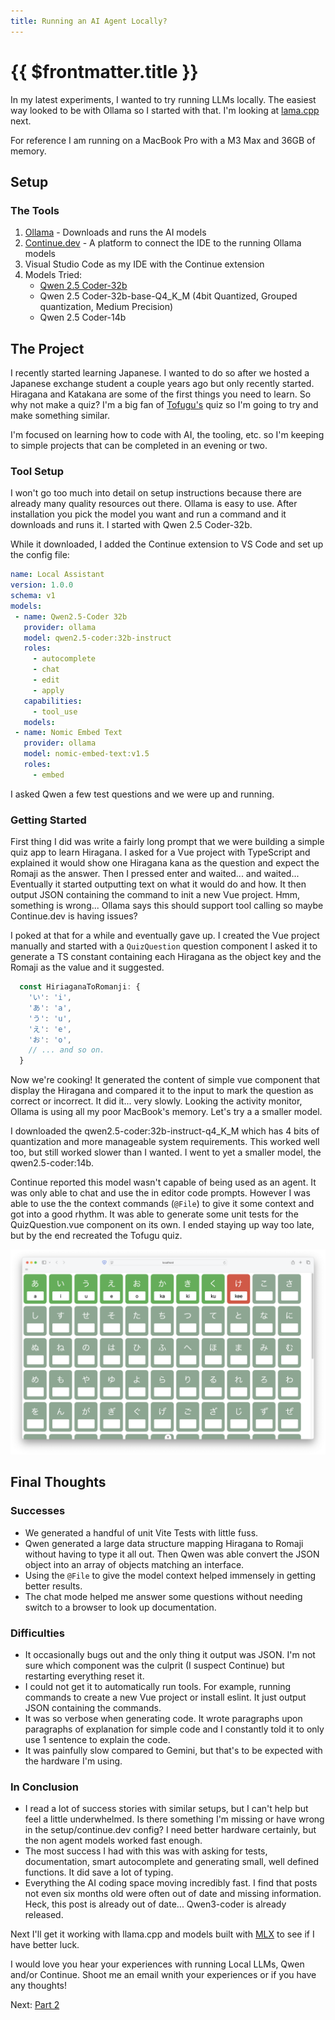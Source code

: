 ```yaml
---
title: Running an AI Agent Locally?
---
```


# {{ $frontmatter.title }}

In my latest experiments, I wanted to try running LLMs locally. The easiest way looked to be with Ollama so I started with that. I'm looking at [lama.cpp](https://github.com/ggml-org/llama.cpp) next.

For reference I am running on a MacBook Pro with a M3 Max and 36GB of memory.

## Setup

### The Tools

1. [Ollama](https://ollama.com) - Downloads and runs the AI models
2. [Continue.dev](https://www.continue.dev) - A platform to connect the IDE to the running Ollama models
3. Visual Studio Code as my IDE with the Continue extension
4. Models Tried:
    - [Qwen 2.5 Coder-32b](https://ollama.com/library/qwen2.5-coder)
    - Qwen 2.5 Coder-32b-base-Q4_K_M (4bit Quantized, Grouped quantization, Medium Precision)
    - Qwen 2.5 Coder-14b

## The Project

I recently started learning Japanese. I wanted to do so after we hosted a Japanese exchange student a couple years ago but only recently started. Hiragana and Katakana are some of the first things you need to learn. So why not make a quiz? I'm a big fan of [Tofugu's](https://kana-quiz.tofugu.com) quiz so I'm going to try and make something similar.

I'm focused on learning how to code with AI, the tooling, etc. so I'm keeping to simple projects that can be completed in an evening or two.

### Tool Setup

 I won't go too much into detail on setup instructions because there are already many quality resources out there. Ollama is easy to use. After installation you pick the model you want and run a command and it downloads and runs it. I started with Qwen 2.5 Coder-32b.

 While it downloaded, I added the Continue extension to VS Code and set up the config file:

 ```yaml
name: Local Assistant
version: 1.0.0
schema: v1
models:
  - name: Qwen2.5-Coder 32b
    provider: ollama
    model: qwen2.5-coder:32b-instruct
    roles:
      - autocomplete
      - chat
      - edit
      - apply
    capabilities:
      - tool_use
    models:
  - name: Nomic Embed Text
    provider: ollama
    model: nomic-embed-text:v1.5
    roles:
      - embed
 ```

I asked Qwen a few test questions and we were up and running.

### Getting Started

First thing I did was write a fairly long prompt that we were building a simple quiz app to learn Hiragana. I asked for a Vue project with TypeScript and explained it would show one Hiragana kana as the question and expect the Romaji as the answer. Then I pressed enter and waited... and waited... Eventually it started outputting text on what it would do and how. It then output JSON containing the command to init a new Vue project. Hmm, something is wrong... Ollama says this should support tool calling so maybe Continue.dev is having issues?

I poked at that for a while and eventually gave up. I created the Vue project manually and started with a `QuizQuestion` question component I asked it to generate a TS constant containing each Hiragana as the object key and the Romaji as the value and it suggested.

```TypeScript
  const HiriaganaToRomanji: {
    'い': 'i',
    'あ': 'a',
    'う': 'u',
    'え': 'e',
    'お': 'o',
    // ... and so on.
  }
```

Now we're cooking! It generated the content of simple vue component that display the Hiragana and compared it to the input to mark the question as correct or incorrect. It did it... very slowly. Looking the activity monitor, Ollama is using all my poor MacBook's memory. Let's try a a smaller model.

I downloaded the qwen2.5-coder:32b-instruct-q4_K_M which has 4 bits of quantization and more manageable system requirements. This worked well too, but still worked slower than I wanted. I went to yet a smaller model, the qwen2.5-coder:14b.

Continue reported this model wasn't capable of being used as an agent. It was only able to chat and use the in editor code prompts. However I was able to use the the context commands (`@File`) to give it some context and got into a good rhythm. It was able to generate some unit tests for the QuizQuestion.vue component on its own. I ended staying up way too late, but by the end recreated the Tofugu quiz.

![Quiz App Part 1](/public/posts/localllm/QuizApp_1.png)

## Final Thoughts

### Successes

- We generated a handful of unit Vite Tests with little fuss.
- Qwen generated a large data structure mapping Hiragana to Romaji without having to type it all out. Then Qwen was able convert the JSON object into an array of objects matching an interface.
- Using the `@File` to give the model context helped immensely in getting better results.
- The chat mode helped me answer some questions without needing switch to a browser to look up documentation.

### Difficulties

- It occasionally bugs out and the only thing it output was JSON. I'm not sure which component was the culprit (I suspect Continue) but restarting everything reset it.
- I could not get it to automatically run tools. For example, running commands to create a new Vue project or install eslint. It just output JSON containing the commands.
- It was so verbose when generating code. It wrote paragraphs upon paragraphs of explanation for simple code and I constantly told it to only use 1 sentence to explain the code.
- It was painfully slow compared to Gemini, but that's to be expected with the hardware I'm using.

### In Conclusion

- I read a lot of success stories with similar setups, but I can't help but feel a little underwhelmed. Is there something I'm missing or have wrong in the setup/continue.dev config? I need better hardware certainly, but the non agent models worked fast enough.
- The most success I had with this was with asking for tests, documentation, smart autocomplete and generating small, well defined functions. It did save a lot of typing.
- Everything the AI coding space moving incredibly fast. I find that posts not even six months old were often out of date and missing information. Heck, this post is already out of date... Qwen3-coder is already released.

Next I'll get it working with llama.cpp and models built with [MLX](https://opensource.apple.com/projects/mlx/) to see if I have better luck.

I would love you hear your experiences with running Local LLMs, Qwen and/or Continue. Shoot me an email wnith your experiences or if you have any thoughts!

Next: [Part 2](./2025-08-25_Local%20LLM%20With%20Llama%20cpp.md)
